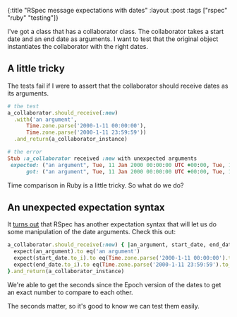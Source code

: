 {:title "RSpec message expectations with dates"
:layout :post
:tags ["rspec" "ruby" "testing"]}

I've got a class that has a collaborator class. The collaborator takes a start date and an end
date as arguments. I want to test that the original object instantiates the collaborator with the
right dates.

## A little tricky

The tests fail if I were to assert that the collaborator should receive dates as its arguments.

```ruby
# the test
a_collaborator.should_receive(:new)
  .with('an argument',
      Time.zone.parse('2000-1-11 00:00:00'),
      Time.zone.parse('2000-1-11 23:59:59'))
  .and_return(a_collaborator_instance)

# the error
Stub :a_collaborator received :new with unexpected arguments
 expected: ("an argument", Tue, 11 Jan 2000 00:00:00 UTC +00:00, Tue, 11 Jan 2000 23:59:59 UTC +00:00)
      got: ("an argument", Tue, 11 Jan 2000 00:00:00 UTC +00:00, Tue, 11 Jan 2000 23:59:59 UTC +00:00)
```

Time comparison in Ruby is a little tricky. So what do we do?

## An unexpected expectation syntax

It [turns out][1] that RSpec has another expectation syntax that will let us do some manipulation
of the date arguments. Check this out:

```ruby
a_collaborator.should_receive(:new) { |an_argument, start_date, end_date|
  expect(an_argument).to eq('an argument')
  expect(start_date.to_i).to eq(Time.zone.parse('2000-1-11 00:00:00').to_i)
  expect(end_date.to_i).to eq(Time.zone.parse('2000-1-11 23:59:59').to_i)
}.and_return(a_collaborator_instance)
```

We're able to get the seconds since the Epoch version of the dates to get an exact number to
compare to each other.

The seconds matter, so it's good to know we can test them easily.

[1]: https://www.relishapp.com/rspec/rspec-mocks/docs/message-expectations
